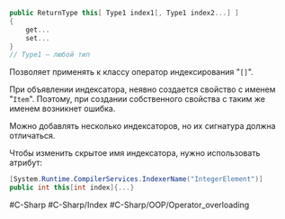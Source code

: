 ```cs
public ReturnType this[ Type1 index1[, Type1 index2...] ]
{
	get...
	set...
}
// Type1 — любой тип
```
Позволяет применять к классу оператор индексирования "`[]`".

При объявлении индексатора, неявно создается свойство с именем "`Item`". Поэтому, при создании собственного свойства с таким же именем возникнет ошибка.

Можно добавлять несколько индексаторов, но их сигнатура должна отличаться.

Чтобы изменить скрытое имя индексатора, нужно использовать атрибут:
```cs
[System.Runtime.CompilerServices.IndexerName("IntegerElement")]
public int this[int index]{...}
```

#C-Sharp #C-Sharp/Index #C-Sharp/OOP/Operator_overloading